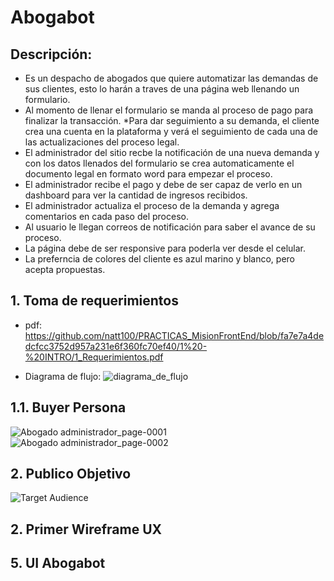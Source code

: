 # Abogabot
## Descripción:
* Es un despacho de abogados que quiere automatizar las demandas de sus clientes, esto lo harán a traves de una página web llenando un formulario.
* Al momento de llenar el formulario se manda al proceso de pago para finalizar la transacción.
*Para dar seguimiento a su demanda, el cliente crea una cuenta en la plataforma y verá el seguimiento de cada una de las actualizaciones del proceso legal.
* El administrador del sitio recbe la notificación de una nueva demanda y con los datos llenados del formulario se crea automaticamente el documento legal en formato word para empezar el proceso.
* El administrador recibe el pago y debe de ser capaz de verlo en un dashboard para ver la cantidad de ingresos recibidos.
* El administrador actualiza el proceso de la demanda y agrega comentarios en cada paso del proceso.
* Al usuario le llegan correos de notificación para saber el avance de su proceso.
* La página debe de ser responsive para poderla ver desde el celular.
* La preferncia de colores del cliente es azul marino y blanco, pero acepta propuestas.

## 1. Toma de requerimientos
* pdf: https://github.com/natt100/PRACTICAS_MisionFrontEnd/blob/fa7e7a4dedcfcc3752d957a231e6f360fc70ef40/1%20-%20INTRO/1_Requerimientos.pdf

* Diagrama de flujo: 
![diagrama_de_flujo](https://user-images.githubusercontent.com/114167648/200208222-e590ad81-2235-403d-9f90-401c5961f8e0.jpeg)

## 1.1. Buyer Persona
![Abogado administrador_page-0001](https://user-images.githubusercontent.com/114167648/200209279-ba45ca75-058b-489b-9bb6-12e22e68a4ed.jpg)
![Abogado administrador_page-0002](https://user-images.githubusercontent.com/114167648/200209284-b6c4bd16-8e9a-4a94-bacb-694a7874b236.jpg)

## 2. Publico Objetivo
![Target Audience](https://user-images.githubusercontent.com/114167648/200210736-ca1016fe-10e3-443d-88b2-5d4f24f295dc.jpg)

## 2. Primer Wireframe UX

## 5. UI Abogabot
